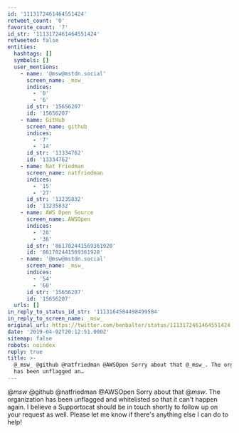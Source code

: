 ```yaml
---
id: '1113172461464551424'
retweet_count: '0'
favorite_count: '7'
id_str: '1113172461464551424'
retweeted: false
entities:
  hashtags: []
  symbols: []
  user_mentions:
    - name: '@msw@mstdn.social'
      screen_name: _msw_
      indices:
        - '0'
        - '6'
      id_str: '15656207'
      id: '15656207'
    - name: GitHub
      screen_name: github
      indices:
        - '7'
        - '14'
      id_str: '13334762'
      id: '13334762'
    - name: Nat Friedman
      screen_name: natfriedman
      indices:
        - '15'
        - '27'
      id_str: '13235832'
      id: '13235832'
    - name: AWS Open Source
      screen_name: AWSOpen
      indices:
        - '28'
        - '36'
      id_str: '861702441569361920'
      id: '861702441569361920'
    - name: '@msw@mstdn.social'
      screen_name: _msw_
      indices:
        - '54'
        - '60'
      id_str: '15656207'
      id: '15656207'
  urls: []
in_reply_to_status_id_str: '1113164584498499584'
in_reply_to_screen_name: _msw_
original_url: https://twitter.com/benbalter/status/1113172461464551424
date: '2019-04-02T20:12:51.000Z'
sitemap: false
robots: noindex
reply: true
title: >-
  @_msw_ @github @natfriedman @AWSOpen Sorry about that @_msw_. The organization
  has been unflagged an…
---
```


@_msw_ @github @natfriedman @AWSOpen Sorry about that @_msw_. The organization has been unflagged and whitelisted so that it can't happen again. I believe a Supportocat should be in touch shortly to follow up on your request as well. Please let me know if there's anything else I can do to help!